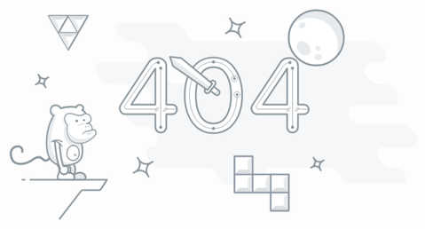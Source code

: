 <svg class="me404" viewBox="0 0 1000 480">
<path id="cloud" class="st0" d="M658.4,345.2c-10.9,0-19.7-8.8-19.7-19.7c0-10.9,8.8-19.7,19.7-19.7h50.1c9.9-1.5,17.5-10,17.5-20.3
	c0-11.4-9.2-20.6-20.6-20.6v-0.2H633c-11.4,0-20.6-6.7-20.6-18.1c0-11.4,9.2-19.3,20.6-19.3h70.4l2-0.2c7.3-3.1,12.5-11,12.5-19.5
	c0-8.5-4.2-16.7-11.4-19.2l-2.5-0.3h-11.3c-11.9,0-21.6-8.9-21.6-19.9c0-11,9.7-19.9,21.6-19.9h15.8l1.4-0.3
	c8.6-2.5,14.8-10.1,14.8-19.5c0-11.4-9.2-20.6-20.6-20.6h-1.2h-69.2H382.5c-19.8-0.9-19.9-15.9-19.8-17.8c0-0.1,0-0.1,0-0.2
	c0-9.9-8.1-18-18-18h-93.5c-9.9,0-18,8.1-18,18c0,9.4,7.2,17.1,16.3,17.9h9.3c0.2,0,0,0,0.6,0l0.5,0l0.4,0l0.2,0
	c10.1,0.9,18,9.3,18,19.6c0,10.9-8.8,19.7-19.7,19.7h-70.7c-11.3,0-20.5,9.2-20.5,20.6c0,11.3,9.1,20.5,20.4,20.6h48.8
	c10.3,0,18.7,8.4,18.7,18.7c0,10.3-8.4,18.7-18.7,18.7h-23.2c-11.3,0.1-20.4,9.2-20.4,20.6c0,11.3,9.2,20.5,20.5,20.6h6.3
	c10.7,0,19.3,8.7,19.3,19.3c0,10.7-7.8,19.3-18.4,19.3l-1.5,0l-2.8,0.4c-7.3,3.1-11.8,11-11.5,18.9c0.3,8.5,4.2,16.5,11.7,19.6
	c1.1,0.7,3.4,0.9,4.4,0.9h4.5H296h19.7c3.9,0.5,8.2,4.2,7.4,10.4c0,0.4,0,0.8,0.1,1.1c0,0.5-0.1,1-0.1,1.5c0,9.7,7.9,17.5,17.5,17.5
	h60.2c9.7,0,17.5-7.9,17.5-17.5c0-0.4,0-0.8-0.1-1.2c0.1-0.3,0-0.7,0.1-1.1c0.3-6.5,6.4-10.9,10.6-10.8h110.1
	c8.5,0,16.9,6.6,16.9,14.8c0,8.2,6.6,14.8,14.8,14.8h92.6c8.2,0,14.8-6.6,14.8-14.8c0-8.2-6.6-14.8-14.8-14.8 M332.8,187.1h-21.2
	c-11.4,0-20.6-9.2-20.6-20.6c0-11.4,9.2-20.6,20.6-20.6h21.2c11.4,0,20.6,9.2,20.6,20.6C353.3,177.9,344.1,187.1,332.8,187.1z"/>
<g id="triforce">
	<path id="zelda_stroke" class="st1" d="M138.4,59.5h36.9l-18.5,32L138.4,59.5z M193.8,91.5l18.5-32h-36.9L193.8,91.5z M175.4,123.5
		l18.5-32h-36.9L175.4,123.5z"/>
	<path id="zelda_dark_shadow" class="st0" d="M156.9,91.5l-18.5-32l18.5,10.7L156.9,91.5z M193.8,70.2l-18.5-10.7l18.5,32
		L193.8,70.2z M175.4,102.2l-18.5-10.7l18.5,32L175.4,102.2z"/>
	<path id="zelda_light_shadow" class="st2" d="M175.4,59.5l-18.5,10.7l-18.5-10.7H175.4z M175.4,59.5l18.5,10.7l18.5-10.7H175.4z
		 M156.9,91.5l18.5,10.7l18.5-10.7H156.9z"/>
	<path id="zelda_highlight" class="st3" d="M150.6,66.6h12.5l-6.3,10.8L150.6,66.6z M193.8,77.4l6.3-10.8h-12.5L193.8,77.4z
		 M175.4,109.4l6.3-10.8h-12.5L175.4,109.4z"/>
</g>
<g id="monkey">
	<path id="foot_back" class="st4" d="M187.3,354.5c2.2-4.5,1.6-12.8-3.3-18.5l-9.3,2c2.2,3.5,8.3,7.7,2.3,20.8 c-1.9,4.2-0.8,8.7,4,8.7h22.3c6.5,0,5.3-7.9,2-10.5c-4.2-3.3-10.2-3.6-15.3-1C187.9,357.1,185.3,358.7,187.3,354.5z"/>
	<path id="foot_front" class="st5" d="M166.3,354.5c2.2-4.5,1.6-12.8-3.3-18.5l-9.3,2c2.2,3.5,8.3,7.7,2.3,20.8 c-1.9,4.2-0.8,8.7,4,8.7h22.3c6.5,0,5.3-7.9,2-10.5c-4.2-3.3-10.2-3.6-15.3-1C166.9,357.1,164.3,358.7,166.3,354.5z"/>
	<path id="body" class="st5" d="M199.8,299.3l9-55.5c0,0-2.1-3.6-7.2-7.1c1.4-1.2,2.2-3.1,1.8-5c-0.6-3.1-3.9-5.3-7.5-4.8 c-2.9,0.4-5,2.4-5.4,4.8l0,0c-7.2-1.9-16.5-1.9-29.5,1.6c-1.5-3.1-5.6-5.4-9.3-5.7c-5.5-0.4-9.3,3.7-9.7,9.3 c-0.3,4.4,2.2,8.3,6.1,9.9c-16,25.6-14.6,58.2-11,71.9c4.3,16.1,18.2,21.8,26.3,21.8c13,0,33.8-1.9,37.5-17.7 C202.9,315,202,303.9,199.8,299.3z"/>
	<path id="rock" class="st6" d="M93.4,367.5H89 M104,367.5h144l-11,17.2c-0.9,1.4-2.5,2.3-4.2,2.3H203c-1.6,0-3,0.7-4,2l-40,52"/>
	<path id="tail" class="st7" d="M89,315c2.2-15.2-23-13.2-21.6,4.8c1.7,22.3,24.4,22.1,42.5,9.1c10.8-7.8,15.3-1.8,19.1,1.1 c2.3,1.7,6.7,3.3,11-3"/>
	<path id="face" class="st8" d="M213.7,245.2c0,0-6-2.9-11,0.2c-4.6,2.8-9.4,1.7-14,0c-4.6-1.7-16-5.1-19.2,2.6 c-2,3.8-2.3,9.7,3.8,16.3c-0.9,10.1-2.9,37.9,28.6,34.2c10.1-1.2,24.8-12.7,25.4-18.2s-1.7-7.4-6.5-6.5 c-1.3-6.5-2.3-12.9-10.7-11.8c-3.9,0.2,7.5,0,8.1-7.5C218.6,247.8,213.7,245.2,213.7,245.2z"/>
	<path id="mouth" class="st9" d="M220.6,274.8c0,0-0.3,0.2-0.7,0.5c-0.2,0.2-0.6,0.3-1,0.5c-0.4,0.2-0.9,0.3-1.4,0.5 c-1,0.3-2.1,0.5-3.3,0.6c-1.2,0.2-2.4,0.3-3.7,0.5c-0.6,0.1-1.2,0.2-1.8,0.4c-0.6,0.1-1.1,0.3-1.7,0.5c-0.5,0.2-1,0.4-1.4,0.7 c-0.5,0.2-0.8,0.5-1.2,0.8c-0.4,0.2-0.6,0.6-0.9,0.9c-0.3,0.3-0.4,0.5-0.6,0.7c-0.3,0.4-0.5,0.7-0.5,0.7l0,0.1 c-0.2,0.2-0.5,0.3-0.7,0.1c-0.2-0.1-0.3-0.4-0.2-0.7c0,0,0.2-0.3,0.5-0.8c0.2-0.3,0.3-0.6,0.6-0.9c0.3-0.3,0.5-0.7,0.9-1 c0.4-0.3,0.8-0.7,1.3-1c0.5-0.3,1-0.6,1.6-0.9c0.6-0.2,1.2-0.5,1.8-0.7c0.6-0.2,1.3-0.3,1.9-0.5c1.3-0.3,2.5-0.5,3.7-0.7 c1.2-0.2,2.2-0.4,3-0.7c0.4-0.2,0.8-0.3,1.1-0.4c0.3-0.2,0.5-0.2,0.8-0.4c0.5-0.3,0.7-0.5,0.7-0.5c0.5-0.3,1.1-0.2,1.4,0.2 C221.2,273.9,221.1,274.5,220.6,274.8C220.6,274.8,220.6,274.8,220.6,274.8z"/>
	<path id="nose_hole" class="st10" d="M213.2,266.3c0.6,0,1,0.5,0.9,1.1c0,0.6-0.5,1-1.1,0.9c-0.6,0-1-0.5-0.9-1.1
		C212.1,266.6,212.6,266.2,213.2,266.3z"/>
	<path id="nose_hole_1_" class="st10" d="M208.1,266.9c0.6,0,1,0.5,0.9,1.1c0,0.6-0.5,1-1.1,0.9c-0.6,0-1-0.5-0.9-1.1
		C207.1,267.3,207.6,266.9,208.1,266.9z"/>
	<path id="monkey-eye-r" class="st10" d="M205,253.5c1.1,0.1,1.9,1,1.9,2.1c-0.1,1.1-1,1.9-2.1,1.9c-1.1-0.1-1.9-1-1.9-2.1 C203,254.3,203.9,253.4,205,253.5z"/>
	<path id="monkey-eye-l" class="st10" d="M191.5,254.6c1.4,0.1,2.4,1.3,2.3,2.7c-0.1,1.4-1.3,2.4-2.7,2.3c-1.4-0.1-2.4-1.3-2.3-2.7 C188.9,255.6,190.1,254.5,191.5,254.6z"/>
	<path id="mongkey_shadow_1_" class="st0" d="M209.1,281c0.9-0.9,9.4-2.6,12-3c2.4-0.4-1.6,4.1-5,5S208.2,282,209.1,281z M143.6,237.1c-0.3,3.6,1.8,7,5.2,8.4c0.4,0.2,0.7,0.5,0.8,0.9c0.1,0.4,0.1,0.9-0.2,1.2c-15.1,24.2-14.7,56.3-10.8,70.8 c4,15.2,17.1,20.7,24.8,20.7c8.9,0,16.1-1,21.8-2.9c-67.5,2.2-35-81.7-33.3-87.3c0.2-0.8,1.2-4.4,1-5c-0.6-1.6-3.5-0.2-6-4 c-2.9-4.5,1.2-9.2,2.6-10.6C146.3,230.1,143.9,233,143.6,237.1z M201.7,297.5c7.8-0.9,17.9-8,22.3-13.3
		c-27.4,14.7-44.4,3.1-50.1-9.8c0.3,5.9,1.6,12.6,5.9,17.3C184.4,296.7,191.8,298.7,201.7,297.5z M208.6,261.2
		c-5.7,0.8-8.6-1.1-11.6,1.8c-2.8,2.7-7.7,4.6-3.8,4.1c3.9-0.6,10.1-3.4,16.8-4.1c0,0,0,0,0,0l-0.5,0c-0.2,0-0.3,0-0.4,0
		c-0.5,0-1-0.4-1-0.9C208.2,261.9,208.2,261.5,208.6,261.2z M198.4,300c0-0.1,0-0.1-0.1-0.2c-0.7,0-1.4,0.1-2,0.1
		c-7.8,0-13.9-2.3-18-6.8c-7.7-8.4-6.6-22.5-6.1-28.4c-5.6-6.2-5.6-11.5-4.6-15c-2,2.3-4.8,8.5,2.1,16.1c-3.9,6.4-5.4,26.5,9.2,36.2
		c7.2,4.8,16.6,5.3,20.8,2.8C199.5,302.9,199,301.2,198.4,300z"/>
	<path id="belly" class="st11" d="M189.1,304c6.2,3,8.1,11.5,5.9,19c-2.3,7.4-9.8,10-16,7c-6.2-3-7.6-10.4-5.3-17.8
		S182.9,301.1,189.1,304z"/>
	<path id="belly_button" class="st9" d="M191.2,322.3c0-0.1-0.1-0.2-0.2-0.2l-1.9-1.4l1-1.9c0.1-0.1,0.1-0.2,0-0.3
		c-0.1-0.2-0.4-0.4-0.7-0.3c-0.2,0-0.4,0.2-0.5,0.3l-0.9,1.7l-1.6-1.2c-0.2-0.1-0.3-0.1-0.5-0.1c-0.4,0.1-0.5,0.4-0.5,0.6
		c0,0.1,0.1,0.2,0.2,0.2l1.8,1.3l-1.1,2.1c-0.1,0.1-0.1,0.2,0,0.3c0.1,0.3,0.4,0.4,0.7,0.4c0.2,0,0.3-0.1,0.4-0.3l1-1.9l1.7,1.3
		c0.1,0.1,0.3,0.1,0.5,0.1C191.1,322.8,191.3,322.5,191.2,322.3z"/>
	<g id="monkey_arm">
		<path id="monkey-arm" class="st5" d="M164.3,344.1c-0.9-0.3-1.8-0.2-2.5,0.2c-0.3-0.2-0.6-0.3-0.9-0.4c-0.8-0.3-1.5-0.5-2.3-0.5
			c-0.1,0-0.2-0.1-0.3-0.3c-2.4-11.4-1.1-27.6,0.3-43.8c0-0.1,1.2-5.7-2.6-7.2c-5.2-2.1-5.5,2.5-5.5,2.7c-0.5,4.8-3.6,39,1.1,51.4
			c0,0.1,0,0.2,0,0.3c-0.4,0.5-0.7,1-0.9,1.7c-1.5,3.9,0.7,8.3,4.8,9.9c4.1,1.6,8.7-0.3,10.1-4.2c0.5-1.3,0.6-2.7,0.3-4
			c0-0.1,0-0.2,0.1-0.2c0.5-0.7,0.9-1.6,0.5-2.9C166.2,345.5,165.4,344.4,164.3,344.1z"/>
		<g id="armpit">
			<path class="st12" d="M165,296c0-4.3-1.8-10.8-6-12c-12.5-3.5-12.4,11.1-12.4,11.1s10.8-1.4,16.7,9.6
				C163.3,304.6,165,300.3,165,296z"/>
			<path class="st11" d="M146.6,295.1c0,0,10.8-1.4,16.7,9.6"/>
			<path class="st11" d="M144.4,296c0,0,8.7-6.6,19.2,0"/>
		</g>
	</g>
</g>
<g id="tetris-path">
  <g id="tetris">
    <path id="tetris_stroke" class="st13" d="M487.5,323.5h34v34h-34V323.5z M487.5,357.5h34v34h-34V357.5z M521.5,357.5h34v34h-34 V357.5z M555.5,357.5h34v34h-34V357.5z M555.5,391.5h34v34h-34V391.5z"/>
    <path id="tetris_dark_shadow" class="st2" d="M489,356l6-6c0.9-0.9,2.2-1.5,3.5-1.5h13.9l7.5,7.5H489z M489,390l6-6 c0.9-0.9,2.2-1.5,3.5-1.5h13.9l7.5,7.5H489z M523,390l6-6c0.9-0.9,2.2-1.5,3.5-1.5h13.9l7.5,7.5H523z M557,390l6-6 c0.9-0.9,2.2-1.5,3.5-1.5h13.9l7.5,7.5H557z M557,424l6-6c0.9-0.9,2.2-1.5,3.5-1.5h13.9l7.5,7.5H557z"/>
    <path id="tetris_light_shadow" class="st0" d="M520,356l-8-7.5v-13.9c0-1.4,0.6-2.7,1.6-3.6l6.4-6V356z M520,390l-8-7.5v-13.9 c0-1.4,0.6-2.7,1.6-3.6l6.4-6V390z M554,390l-8-7.5v-13.9c0-1.4,0.6-2.7,1.6-3.6l6.4-6V390z M588,390l-8-7.5v-13.9 c0-1.4,0.6-2.7,1.6-3.6l6.4-6V390z M588,424l-8-7.5v-13.9c0-1.4,0.6-2.7,1.6-3.6l6.4-6V424z"/>
  </g>
</g>
<g id="stars">
	<path id="star1" class="st5" d="M652.6,332.5c-5.3,3.1-12.1,1.2-15.1-4.1l-1.4-2.4l1.4,2.4c3.1,5.3,1.2,12.1-4.1,15.1l-2.4,1.4 l2.4-1.4c5.3-3.1,12.1-1.2,15.1,4.1l1.4,2.4l-1.4-2.4C645.5,342.3,647.3,335.5,652.6,332.5l2.4-1.4L652.6,332.5z"/>
	<path id="star2" class="st5" d="M503.4,73.7c-8,4.6-18.1,1.9-22.7-6.1l-2.1-3.6l2.1,3.6c4.6,8,1.9,18.1-6.1,22.7l-3.6,2.1l3.6-2.1 c8-4.6,18.1-1.9,22.7,6.1l2.1,3.6l-2.1-3.6C492.7,88.4,495.4,78.3,503.4,73.7l3.6-2.1L503.4,73.7z"/>
	<path id="star3" class="st5" d="M330.4,335.7c-8,4.6-18.1,1.9-22.7-6.1l-2.1-3.6l2.1,3.6c4.6,8,1.9,18.1-6.1,22.7l-3.6,2.1 l3.6-2.1c8-4.6,18.1-1.9,22.7,6.1l2.1,3.6l-2.1-3.6C319.7,350.4,322.4,340.3,330.4,335.7l3.6-2.1L330.4,335.7z"/>
	<path id="star4" class="st5" d="M135.6,176.5c-5.3,3.1-12.1,1.2-15.1-4.1l-1.4-2.4l1.4,2.4c3.1,5.3,1.2,12.1-4.1,15.1l-2.4,1.4 l2.4-1.4c5.3-3.1,12.1-1.2,15.1,4.1l1.4,2.4l-1.4-2.4C128.5,186.3,130.3,179.5,135.6,176.5l2.4-1.4L135.6,176.5z"/>
</g>
<g id="moon">
	<path id="moon_body" class="st5" d="M641,34c26,0,47,21,47,47s-21,47-47,47s-47-21-47-47S615,34,641,34z"/>
	<path id="moon_shades" class="st0" d="M622.5,55.9c1.3,2.3,0,5.8-3.1,7.7c-3,2-6.6,1.7-7.9-0.6c-1.3-2.3,0-5.8,3.1-7.7
		C617.6,53.3,621.1,53.6,622.5,55.9z M628.8,94.1c-4.1-6.1-11.6-9-16.7-6.4c-5.1,2.6-5.9,9.6-1.7,15.7c4.1,6.1,11.6,9,16.7,6.4
		C632.2,107.2,632.9,100.2,628.8,94.1z M644.5,109c-3.6,0-6.5,2.2-6.5,5s2.9,5,6.5,5s6.5-2.2,6.5-5S648.1,109,644.5,109z
		 M645.7,95.8c-2.3-1.2-5-0.5-6,1.4c-1,2,0,4.5,2.3,5.7c2.3,1.2,5,0.5,6-1.4C649,99.6,648,97,645.7,95.8z M686.5,81
		c0-25.1-20.4-45.5-45.5-45.5c-16.1,0-30.2,8.4-38.3,21c7.9-5.9,17.7-9.5,28.3-9.5c26,0,47,21,47,47c0,6.3-1.3,12.3-3.5,17.8
		C681.9,103.6,686.5,92.8,686.5,81z"/>
</g>
<g id="number_4">
	<path id="number_4_outline" class="st1" d="M379.5,235.5c0-4.9-3.9-9.1-8.7-9.1h-11.4v-72.5c0-9.1-8.5-15.7-17.6-15
		c-6,0-11.8,3.1-15.1,8l-52.7,79.8c-1.2,2.1-2.1,4.5-2.1,6.6c0,6.6,5,11.1,10.3,11.1H339v24.3c0,5.6,4.3,10.1,9.9,10.1
		c6,0,10.5-4.5,10.5-10.1v-24.3h11.4C375.6,244.3,379.5,240.4,379.5,235.5z M339,226.4h-45.5l45.5-67.8V226.4z"/>
	<path id="number_4_inner_lines" class="st14" d="M349,158v109.2 M345.9,147c-5.6,0-10.9,2.8-14,7.2l-47.1,69.5
		c-1.2,1.9-3.3,4.3-3.6,5.8c-0.8,4.6,2.3,5.5,7.3,5.5H340 M359.5,235H379 M342,232l-4,7 M345,232l-4,7 M358,232l-4,7 M361,232l-4,7"
		/>
	<path id="number_4_dots" class="st10" d="M349,266c1.6,0,2.9,1.3,2.9,2.9c0,1.6-1.3,2.9-2.9,2.9c-1.6,0-2.9-1.3-2.9-2.9
		C346.1,267.3,347.4,266,349,266z M349,155.1c1.6,0,2.9,1.3,2.9,2.9s-1.3,2.9-2.9,2.9c-1.6,0-2.9-1.3-2.9-2.9S347.4,155.1,349,155.1
		z M344.4,144.6c1.6,0,2.9,1.3,2.9,2.9c0,1.6-1.3,2.9-2.9,2.9c-1.6,0-2.9-1.3-2.9-2.9C341.4,145.9,342.7,144.6,344.4,144.6z"/>
</g>
<g id="number_4_2">
	<path id="number_4_outline_2" class="st1" d="M627,235.5c0-4.9-3.9-9.1-8.7-9.1h-11.4v-72.5c0-9.1-8.5-15.7-17.6-15
		c-6,0-11.8,3.1-15.1,8l-52.7,79.8c-1.2,2.1-2.1,4.5-2.1,6.6c0,6.6,5,11.1,10.3,11.1h56.7v24.3c0,5.6,4.3,10.1,9.9,10.1
		c6,0,10.5-4.5,10.5-10.1v-24.3h11.4C623.1,244.3,627,240.4,627,235.5z M586.5,226.4H541l45.5-67.8V226.4z"/>
	<path id="number_4_inner_lines_2" class="st14" d="M596.5,158v109.2 M593.3,147c-5.6,0-10.9,2.8-14,7.2l-47.1,69.5
		c-1.2,1.9-3.3,4.3-3.6,5.8c-0.8,4.6,2.3,5.5,7.3,5.5h51.5 M607,235h19.5 M589.5,232l-4,7 M592.5,232l-4,7 M605.5,232l-4,7
		 M608.5,232l-4,7"/>
	<path id="number_4_dots_2" class="st10" d="M596.5,266c1.6,0,2.9,1.3,2.9,2.9c0,1.6-1.3,2.9-2.9,2.9c-1.6,0-2.9-1.3-2.9-2.9
		C593.6,267.3,594.9,266,596.5,266z M596.5,155.1c1.6,0,2.9,1.3,2.9,2.9s-1.3,2.9-2.9,2.9c-1.6,0-2.9-1.3-2.9-2.9
		S594.9,155.1,596.5,155.1z M591.8,144.6c1.6,0,2.9,1.3,2.9,2.9c0,1.6-1.3,2.9-2.9,2.9c-1.6,0-2.9-1.3-2.9-2.9
		C588.9,145.9,590.2,144.6,591.8,144.6z"/>
</g>
<g id="number_0">
	<path id="number_0_outline" class="st1" d="M502,208.9c0-34-15.9-70.9-54-70.9c-38.3,0-54,36.9-54,70.9s15.7,71.1,54,71.1
		C486.1,280,502,242.9,502,208.9z M481.1,208.9c0,26.8-8.7,53-33.1,53c-24.6,0-33.1-26.2-33.1-53c0-26.8,8.5-52.8,33.1-52.8
		C472.4,156.1,481.1,182.1,481.1,208.9z"/>
	<path id="number_0_inner_lines" class="st15" d="M487.2,175.7c-6.7-16.8-19.3-29.4-39.2-29.4c-32,0-45.1,32.5-45.1,62.4
		s13.1,62.6,45.1,62.6c31.8,0,44.1-32.6,44.1-62.6 M487.5,172c3,0,5.5,2.5,5.5,5.5c0,3-2.5,5.5-5.5,5.5c-3,0-5.5-2.5-5.5-5.5
		C482,174.5,484.5,172,487.5,172z M492.5,202c3,0,5.5,2.5,5.5,5.5c0,3-2.5,5.5-5.5,5.5c-3,0-5.5-2.5-5.5-5.5
		C487,204.5,489.5,202,492.5,202z"/>
	<path id="number_0_dots" class="st10" d="M492.5,205c1.4,0,2.5,1.1,2.5,2.5c0,1.4-1.1,2.5-2.5,2.5c-1.4,0-2.5-1.1-2.5-2.5
		C490,206.1,491.1,205,492.5,205z M487.5,175c1.4,0,2.5,1.1,2.5,2.5c0,1.4-1.1,2.5-2.5,2.5c-1.4,0-2.5-1.1-2.5-2.5
		C485,176.1,486.1,175,487.5,175z M448.1,143.4c1.6,0,2.9,1.3,2.9,2.9c0,1.6-1.3,2.9-2.9,2.9c-1.6,0-2.9-1.3-2.9-2.9
		C445.1,144.7,446.4,143.4,448.1,143.4z M448.1,268.3c1.6,0,2.9,1.3,2.9,2.9c0,1.6-1.3,2.9-2.9,2.9c-1.6,0-2.9-1.3-2.9-2.9
		C445.1,269.6,446.4,268.3,448.1,268.3z"/>
</g>
 <g id="sword-path"> 
  <g id="sword">
    <path id="sword_handle" class="st5" d="M444.6,196.6l0.6-0.8c1.5-2,1.8-4.3,3.8-2.8l8.9,6.8c2,1.5,2.4,4.3,0.9,6.3l-0.6,0.8 c-1.5,2-4.3,2.4-6.3,0.9L443,201C441,199.5,443.1,198.5,444.6,196.6z"/>
    <path id="sword_handle_line" class="st14" d="M453.9,197c2,1.5,2.4,4.3,0.9,6.3l-0.6,0.8c-1.5,2-4.3,2.4-6.3,0.9"/>
    <path id="sword_hilt" class="st5" d="M432.5,197.1l10.6-13.9c1.6-2.2,4.7-2.6,6.9-0.9c2.2,1.6,2.6,4.7,0.9,6.9l-10.6,13.9 c-1.6,2.2-4.7,2.6-6.9,0.9C431.2,202.4,430.8,199.3,432.5,197.1z"/>
    <polygon id="sword_blade" class="st1" points="437,199 446,187.3 387.3,138.9 366.3,136.7 372.2,154 	"/>
    <polygon id="sword_blade_shadow" class="st0" points="436.7,197 440.3,192.3 369,138.5 368.5,138.4 373.5,153 	"/>
  </g>
</g>
</svg>

<style>
main{
    height:100%!important;
}
.me404 {
    width: 100%;
    height: auto;
    position: absolute;
    top: 78%;
    left: 9%;
}
.st0 {
  fill-rule: evenodd;
  clip-rule: evenodd;
  fill: #E8EBED;
}
.st1 {
  fill: #FFFFFF;
  stroke: #89949B;
  stroke-width: 3;
  stroke-linecap: round;
  stroke-linejoin: round;
  stroke-miterlimit: 10;
}
.st2 {
  fill-rule: evenodd;
  clip-rule: evenodd;
  fill: #DBDFE1;
}
.st3 {
  fill: #FFFFFF;
}
.st4 {
  fill-rule: evenodd;
  clip-rule: evenodd;
  fill: #E8EBED;
  stroke: #89949B;
  stroke-width: 3;
  stroke-linecap: round;
  stroke-linejoin: round;
  stroke-miterlimit: 10;
}
.st5 {
  fill-rule: evenodd;
  clip-rule: evenodd;
  fill: #FFFFFF;
  stroke: #89949B;
  stroke-width: 3;
  stroke-linecap: round;
  stroke-linejoin: round;
  stroke-miterlimit: 10;
}
.st6 {
  fill-rule: evenodd;
  clip-rule: evenodd;
  fill: none;
  stroke: #89949B;
  stroke-width: 3;
  stroke-linecap: round;
  stroke-linejoin: round;
  stroke-miterlimit: 10;
}
.st7 {
  fill-rule: evenodd;
  clip-rule: evenodd;
  fill: none;
  stroke: #89949B;
  stroke-width: 4;
  stroke-linecap: round;
  stroke-linejoin: round;
  stroke-miterlimit: 10;
}
.st8 {
  fill-rule: evenodd;
  clip-rule: evenodd;
  fill: #FFFFFF;
  stroke: #89949B;
  stroke-width: 2;
  stroke-linecap: round;
  stroke-linejoin: round;
  stroke-miterlimit: 10;
}
.st9 {
  fill: #89949B;
}
.st10 {
  fill-rule: evenodd;
  clip-rule: evenodd;
  fill: #89949B;
}
.st11 {
  fill-rule: evenodd;
  clip-rule: evenodd;
  fill: none;
  stroke: #89949B;
  stroke-width: 2;
  stroke-linecap: round;
  stroke-linejoin: round;
  stroke-miterlimit: 10;
}
.st12 {
  fill-rule: evenodd;
  clip-rule: evenodd;
  fill: #FFFFFF;
}
.st13 {
  fill-rule: evenodd;
  clip-rule: evenodd;
  fill: #FFFFFF;
  stroke: #8894A0;
  stroke-width: 3;
  stroke-linecap: round;
  stroke-linejoin: round;
  stroke-miterlimit: 10;
}
.st14 {
  fill-rule: evenodd;
  clip-rule: evenodd;
  fill: none;
  stroke: #89949B;
  stroke-linecap: round;
  stroke-linejoin: round;
  stroke-miterlimit: 10;
}
.st15 {
  fill: none;
  stroke: #89949B;
  stroke-linecap: round;
  stroke-linejoin: round;
  stroke-miterlimit: 10;
}
#cloud {
  -webkit-animation: cloud 9s infinite ease-in-out;
  -moz-animation: cloud 9s infinite ease-in-out;
  -o-animation: cloud 9s infinite ease-in-out;
  animation: cloud 9s infinite ease-in-out;
}
lesshat-selector {
  -lh-property: 0; } 
@-webkit-keyframes cloud{ 0% { opacity: 0.3; left: 160px; -webkit-transform:skewX(20deg); } 65% { opacity: 1; left: 114px; -webkit-transform:skewX(0deg); } 100% { opacity: 0.3; left: 160px; -webkit-transform:skewX(20deg); } }
@-moz-keyframes cloud{ 0% { opacity: 0.3; left: 160px; -moz-transform:skewX(20deg); } 65% { opacity: 1; left: 114px; -moz-transform:skewX(0deg); } 100% { opacity: 0.3; left: 160px; -moz-transform:skewX(20deg); } }
@-o-keyframes cloud{ 0% { opacity: 0.3; left: 160px; -o-transform:skewX(20deg); } 65% { opacity: 1; left: 114px; -o-transform:skewX(0deg); } 100% { opacity: 0.3; left: 160px; -o-transform:skewX(20deg); } }
@keyframes cloud{ 0% { opacity: 0.3; left: 160px;-webkit-transform:skewX(20deg);-moz-transform:skewX(20deg);-ms-transform:skewX(20deg);transform:skewX(20deg); } 65% { opacity: 1; left: 114px;-webkit-transform:skewX(0deg);-moz-transform:skewX(0deg);-ms-transform:skewX(0deg);transform:skewX(0deg); } 100% { opacity: 0.3; left: 160px;-webkit-transform:skewX(20deg);-moz-transform:skewX(20deg);-ms-transform:skewX(20deg);transform:skewX(20deg); } }
[not-existing] {
  zoom: 1;
}
#moon {
  transform-origin: 640px 81px;
  -webkit-animation: moon-float 6s infinite ease-in-out;
  -moz-animation: moon-float 6s infinite ease-in-out;
  -o-animation: moon-float 6s infinite ease-in-out;
  animation: moon-float 6s infinite ease-in-out;
}
lesshat-selector {
  -lh-property: 0; } 
@-webkit-keyframes moon-float{ 0% { -webkit-transform: translate(0, 20px) scale(1.1); } 65% { -webkit-transform: translate(0, 0px) scale(1.0); } 100% { -webkit-transform: translate(0, 20px) scale(1.1); } }
@-moz-keyframes moon-float{ 0% { -moz-transform: translate(0, 20px) scale(1.1); } 65% { -moz-transform: translate(0, 0px) scale(1.0); } 100% { -moz-transform: translate(0, 20px) scale(1.1); } }
@-o-keyframes moon-float{ 0% { -o-transform: translate(0, 20px) scale(1.1); } 65% { -o-transform: translate(0, 0px) scale(1.0); } 100% { -o-transform: translate(0, 20px) scale(1.1); } }
@keyframes moon-float{ 0% {-webkit-transform: translate(0, 20px) scale(1.1);-moz-transform: translate(0, 20px) scale(1.1);-ms-transform: translate(0, 20px) scale(1.1);transform: translate(0, 20px) scale(1.1); } 65% {-webkit-transform: translate(0, 0px) scale(1.0);-moz-transform: translate(0, 0px) scale(1.0);-ms-transform: translate(0, 0px) scale(1.0);transform: translate(0, 0px) scale(1.0); } 100% {-webkit-transform: translate(0, 20px) scale(1.1);-moz-transform: translate(0, 20px) scale(1.1);-ms-transform: translate(0, 20px) scale(1.1);transform: translate(0, 20px) scale(1.1); } }
[not-existing] {
  zoom: 1;
}
#monkey-eye-l {
  transform-origin: 191px 257px;
  -webkit-animation: blink-l 12s infinite ease-in-out;
  -moz-animation: blink-l 12s infinite ease-in-out;
  -o-animation: blink-l 12s infinite ease-in-out;
  animation: blink-l 12s infinite ease-in-out;
}
#monkey-eye-r {
  transform-origin: 205px 256px;
  -webkit-animation: blink-r 12s infinite ease-in-out;
  -moz-animation: blink-r 12s infinite ease-in-out;
  -o-animation: blink-r 12s infinite ease-in-out;
  animation: blink-r 12s infinite ease-in-out;
}
#monkey-arm {
  transform-origin: 155px 298px;
  -webkit-animation: monkey-arm 4s infinite ease-in-out;
  -moz-animation: monkey-arm 4s infinite ease-in-out;
  -o-animation: monkey-arm 4s infinite ease-in-out;
  animation: monkey-arm 4s infinite ease-in-out;
}
lesshat-selector {
  -lh-property: 0; } 
@-webkit-keyframes monkey-arm{ 0% { -webkit-transform: rotateZ(-10deg);  } 50% { -webkit-transform: rotateZ(20deg); } 100% { -webkit-transform: rotateZ(-10deg); } }
@-moz-keyframes monkey-arm{ 0% { -moz-transform: rotateZ(-10deg);  } 50% { -moz-transform: rotateZ(20deg); } 100% { -moz-transform: rotateZ(-10deg); } }
@-o-keyframes monkey-arm{ 0% { -o-transform: rotateZ(-10deg);  } 50% { -o-transform: rotateZ(20deg); } 100% { -o-transform: rotateZ(-10deg); } }
@keyframes monkey-arm{ 0% {-webkit-transform: rotateZ(-10deg);-moz-transform: rotateZ(-10deg);-ms-transform: rotateZ(-10deg);transform: rotateZ(-10deg);  } 50% {-webkit-transform: rotateZ(20deg);-moz-transform: rotateZ(20deg);-ms-transform: rotateZ(20deg);transform: rotateZ(20deg); } 100% {-webkit-transform: rotateZ(-10deg);-moz-transform: rotateZ(-10deg);-ms-transform: rotateZ(-10deg);transform: rotateZ(-10deg); } }
[not-existing] {
  zoom: 1;
}
lesshat-selector {
  -lh-property: 0; } 
@-webkit-keyframes blink-l{ 0% { -webkit-transform: rotateX(0deg); } 2% { -webkit-transform: rotateX(80deg); } 4%,20% { -webkit-transform: rotateX(0deg); } 22% { -webkit-transform: rotateX(80deg); } 24%,30% { -webkit-transform: rotateX(0deg); } 32% { -webkit-transform: rotateX(80deg); } 34%,70% { -webkit-transform: rotateX(0deg); } 72% { -webkit-transform: rotateX(80deg); } 74%,100% { -webkit-transform: rotateX(0deg); }}
@-moz-keyframes blink-l{ 0% { -moz-transform: rotateX(0deg); } 2% { -moz-transform: rotateX(80deg); } 4%,20% { -moz-transform: rotateX(0deg); } 22% { -moz-transform: rotateX(80deg); } 24%,30% { -moz-transform: rotateX(0deg); } 32% { -moz-transform: rotateX(80deg); } 34%,70% { -moz-transform: rotateX(0deg); } 72% { -moz-transform: rotateX(80deg); } 74%,100% { -moz-transform: rotateX(0deg); }}
@-o-keyframes blink-l{ 0% { -o-transform: rotateX(0deg); } 2% { -o-transform: rotateX(80deg); } 4%,20% { -o-transform: rotateX(0deg); } 22% { -o-transform: rotateX(80deg); } 24%,30% { -o-transform: rotateX(0deg); } 32% { -o-transform: rotateX(80deg); } 34%,70% { -o-transform: rotateX(0deg); } 72% { -o-transform: rotateX(80deg); } 74%,100% { -o-transform: rotateX(0deg); }}
@keyframes blink-l{ 0% {-webkit-transform: rotateX(0deg);-moz-transform: rotateX(0deg);-ms-transform: rotateX(0deg);transform: rotateX(0deg); } 2% {-webkit-transform: rotateX(80deg);-moz-transform: rotateX(80deg);-ms-transform: rotateX(80deg);transform: rotateX(80deg); } 4%,20% {-webkit-transform: rotateX(0deg);-moz-transform: rotateX(0deg);-ms-transform: rotateX(0deg);transform: rotateX(0deg); } 22% {-webkit-transform: rotateX(80deg);-moz-transform: rotateX(80deg);-ms-transform: rotateX(80deg);transform: rotateX(80deg); } 24%,30% {-webkit-transform: rotateX(0deg);-moz-transform: rotateX(0deg);-ms-transform: rotateX(0deg);transform: rotateX(0deg); } 32% {-webkit-transform: rotateX(80deg);-moz-transform: rotateX(80deg);-ms-transform: rotateX(80deg);transform: rotateX(80deg); } 34%,70% {-webkit-transform: rotateX(0deg);-moz-transform: rotateX(0deg);-ms-transform: rotateX(0deg);transform: rotateX(0deg); } 72% {-webkit-transform: rotateX(80deg);-moz-transform: rotateX(80deg);-ms-transform: rotateX(80deg);transform: rotateX(80deg); } 74%,100% {-webkit-transform: rotateX(0deg);-moz-transform: rotateX(0deg);-ms-transform: rotateX(0deg);transform: rotateX(0deg); }}
[not-existing] {
  zoom: 1;
}
lesshat-selector {
  -lh-property: 0; } 
@-webkit-keyframes blink-r{ 0% { -webkit-transform: rotateX(0deg); } 2% { -webkit-transform: rotateX(80deg); } 4%,30% { -webkit-transform: rotateX(0deg); } 32% { -webkit-transform: rotateX(80deg); } 34%,50% { -webkit-transform: rotateX(0deg); } 52% { -webkit-transform: rotateX(80deg); } 54%,100% { -webkit-transform: rotateX(0deg); } }
@-moz-keyframes blink-r{ 0% { -moz-transform: rotateX(0deg); } 2% { -moz-transform: rotateX(80deg); } 4%,30% { -moz-transform: rotateX(0deg); } 32% { -moz-transform: rotateX(80deg); } 34%,50% { -moz-transform: rotateX(0deg); } 52% { -moz-transform: rotateX(80deg); } 54%,100% { -moz-transform: rotateX(0deg); } }
@-o-keyframes blink-r{ 0% { -o-transform: rotateX(0deg); } 2% { -o-transform: rotateX(80deg); } 4%,30…
</style>

<!-- <script>
    var path = document.getElementById('tail');
    path.setAttribute('d','M89,315c2.2-15.2-23-13.2-21.6,4.8c1.7,22.3,24.4,22.1,42.5,9.1c10.8-7.8,15.3-1.8,19.1,1.1 c2.3,1.7,6.7,3.3,11-3');
    var segments = path.pathSegList;
    segments.getItem(2).y = -10;
</script> -->